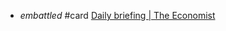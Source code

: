 - _embattled_ #card  [Daily briefing | The Economist](https://www.economist.com/espresso?itm\_source=parsely-api)